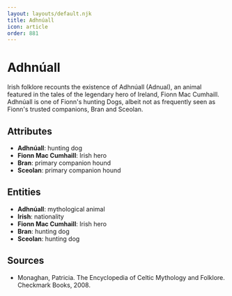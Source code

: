 ```yaml
---
layout: layouts/default.njk
title: Adhnúall
icon: article
order: 881
---
```

# Adhnúall

Irish folklore recounts the existence of Adhnúall (Adnual), an animal featured in the tales of the legendary hero of Ireland, Fionn Mac Cumhaill. Adhnúall is one of Fionn's hunting Dogs, albeit not as frequently seen as Fionn's trusted companions, Bran and Sceolan.

## Attributes

- **Adhnúall**: hunting dog
- **Fionn Mac Cumhaill**: Irish hero
- **Bran**: primary companion hound
- **Sceolan**: primary companion hound

## Entities

- **Adhnúall**: mythological animal
- **Irish**: nationality
- **Fionn Mac Cumhaill**: Irish hero
- **Bran**: hunting dog
- **Sceolan**: hunting dog

## Sources

- Monaghan, Patricia. The Encyclopedia of Celtic Mythology and Folklore. Checkmark Books, 2008.

